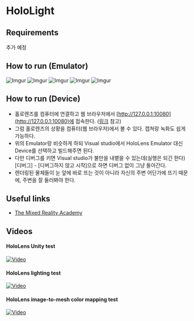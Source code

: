 # HoloLight

## Requirements
추가 예정

## How to run (Emulator)
![Imgur](https://i.imgur.com/O4aLtlz.png)
![Imgur](https://i.imgur.com/ChxXUp1.png)
![Imgur](https://i.imgur.com/Ph6jETg.png)
![Imgur](https://i.imgur.com/iVcPDVq.png)
![Imgur](https://i.imgur.com/CJMBUz6.png)

## How to run (Device)
- 홀로렌즈를 컴퓨터에 연결하고 웹 브라우저에서 [http://127.0.0.1:10080](http://127.0.0.1:10080)에 접속한다. ([링크](https://docs.microsoft.com/en-us/windows/mixed-reality/using-the-windows-device-portal#connecting-over-usb) 참고)
- 그럼 홀로렌즈의 상황을 컴퓨터(웹 브라우저)에서 볼 수 있다. 캡쳐랑 녹화도 쉽게 가능하다.
- 위의 Emulator랑 비슷하게 하되 Visual studio에서 HoloLens Emulator 대신 Device를 선택하고 빌드해주면 된다.
- 다만 디버그를 키면 Visual studio가 불만을 내뱉을 수 있는데(실행은 되긴 한다) [디버그] - [디버그하지 않고 시작]으로 하면 디버그 없이 그냥 돌아간다.
- 렌더링된 물체들이 눈 앞에 바로 뜨는 것이 아니라 자신의 주변 어딘가에 뜨기 때문에, 주변을 잘 둘러봐야 한다.

## Useful links
- [The Mixed Reality Academy](https://docs.microsoft.com/en-us/windows/mixed-reality/academy)

## Videos
#### HoloLens Unity test
[![Video](https://img.youtube.com/vi/SUtumG1LTB8/0.jpg)](https://youtu.be/SUtumG1LTB8)

#### HoloLens lighting test
[![Video](https://img.youtube.com/vi/3mFYUi7LOzc/0.jpg)](https://youtu.be/3mFYUi7LOzc)

#### HoloLens image-to-mesh color mapping test
[![Video](https://img.youtube.com/vi/CiWxebD0bpI/0.jpg)](https://youtu.be/CiWxebD0bpI)
